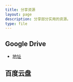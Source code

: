 ```yaml
---
title: 分享资源
layout: page
description: 分享部分实用的资源。
type: file
---
```

## Google Drive
- [地址](https://drive.google.com/drive/folders/1kNtr0OiTSU0bCrdpOmVK377jMX8GCvSA?usp=sharing)


## 百度云盘